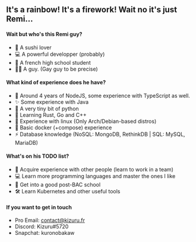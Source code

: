 ## It's a rainbow! It's a firework! Wait no it's just Remi...

#### Wait but who's this Remi guy?

- 🍣 A sushi lover
- 💻 A powerful developper (probably)
- 📘 A french high school student
- 🤵🏻 A guy. (Gay guy to be precise)

#### What kind of experience does he have?

- 🌱 Around 4 years of NodeJS, some experience with TypeScript as well.
- ✨ Some experience with Java
- 🎈 A very tiny bit of python
- 🔨 Learning Rust, Go and C++
- 💾 Experience with linux (Only Arch/Debian-based distros)
- 🐳 Basic docker (+compose) experience
- ⚡ Database knowledge (NoSQL: MongoDB, RethinkDB | SQL: MySQL, MariaDB)

#### What's on his TODO list?

- 👥 Acquire experience with other people (learn to work in a team)
- 💻 Learn more programming languages and master the ones I like
- 💼 Get into a good post-BAC school
- 🛠 Learn Kubernetes and other useful tools

#### If you want to get in touch

- Pro Email: contact@kizuru.fr
- Discord: Kizuru#5720
- Snapchat: kuronobakaw
